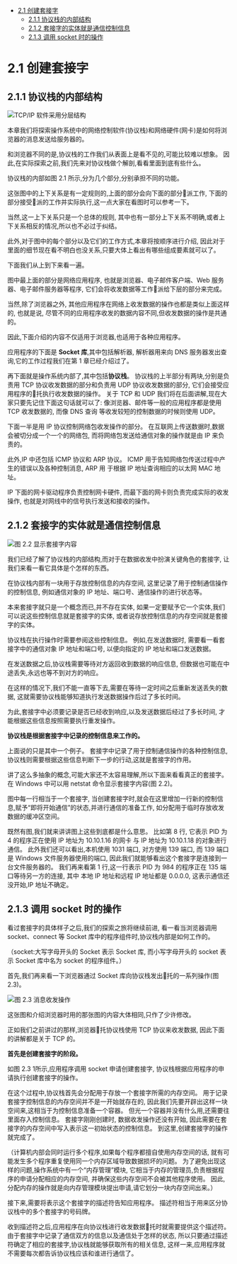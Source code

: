 - [2.1 创建套接字](#21-%E5%88%9B%E5%BB%BA%E5%A5%97%E6%8E%A5%E5%AD%97)
    - [2.1.1 协议栈的内部结构](#211-%E5%8D%8F%E8%AE%AE%E6%A0%88%E7%9A%84%E5%86%85%E9%83%A8%E7%BB%93%E6%9E%84)
    - [2.1.2 套接字的实体就是通信控制信息](#212-%E5%A5%97%E6%8E%A5%E5%AD%97%E7%9A%84%E5%AE%9E%E4%BD%93%E5%B0%B1%E6%98%AF%E9%80%9A%E4%BF%A1%E6%8E%A7%E5%88%B6%E4%BF%A1%E6%81%AF)
    - [2.1.3 调用 socket 时的操作](#213-%E8%B0%83%E7%94%A8-socket-%E6%97%B6%E7%9A%84%E6%93%8D%E4%BD%9C)
    
# 2.1 创建套接字

## 2.1.1 协议栈的内部结构

![TCP/IP 软件采用分层结构](images/2.1.png)

本章我们将探索操作系统中的网络控制软件(协议栈)和网络硬件(网卡)是如何将浏览器的消息发送给服务器的。

和浏览器不同的是,协议栈的工作我们从表面上是看不见的,可能比较难以想象。
因此,在实际探索之前,我们先来对协议栈做个解剖,看看里面到底有些什么。

协议栈的内部如图 2.1 所示,分为几个部分,分别承担不同的功能。

这张图中的上下关系是有一定规则的,上面的部分会向下面的部分􏰀派工作,
下面的部分接受􏰀派的工作并实际执行,这一点大家在看图时可以参考一下。

当然,这一上下关系只是一个总体的规则,
其中也有一部分上下关系不明确,或者上下关系相反的情况,所以也不必过于纠结。

此外,对于图中的每个部分以及它们的工作方式,本章将按顺序进行介绍,
因此对于里面的细节现在看不明白也没关系,只要大体上看出有哪些组成要素就可以了。

下面我们从上到下来看一遍。

图中最上面的部分是网络应用程序,
也就是浏览器、电子邮件客户端、Web 服务器、电子邮件服务器等程序,
它们会将收发数据等工作􏰀派给下层的部分来完成。

当然,除了浏览器之外, 其他应用程序在网络上收发数据的操作也都是类似上面这样的,
也就是说, 尽管不同的应用程序收发的数据内容不同,但收发数据的操作是共通的。

因此,下面介绍的内容不仅适用于浏览器,也适用于各种应用程序。

应用程序的下面是 **Socket 库**,其中包括解析器,
解析器用来向 DNS 服务器发出查询,它的工作过程我们在第 1 章已经介绍过了。

再下面就是操作系统内部了,其中包括**协议栈**。
协议栈的上半部分有两块,分别是负责用 TCP 协议收发数据的部分和负责用 UDP 协议收发数据的部分,
它们会接受应用程序的􏰀托执行收发数据的操作。
关于 TCP 和 UDP 我们将在后面讲解,现在大家只要先记住下面这句话就可以了:
像浏览器、邮件等一般的应用程序都是使用 TCP 收发数据的,
而像 DNS 查询 等收发较短的控制数据的时候则使用 UDP。

下面一半是用 IP 协议控制网络包收发操作的部分。
在互联网上传送数据时,数据会被切分成一个一个的网络包,
而将网络包发送给通信对象的操作就是由 IP 来负责的。

此外,IP 中还包括 ICMP 协议和 ARP 协议。
ICMP 用于告知网络包传送过程中产生的错误以及各种控制消息,
ARP 用 于根据 IP 地址查询相应的以太网 MAC 地址。

IP 下面的网卡驱动程序负责控制网卡硬件,
而最下面的网卡则负责完成实际的收发操作,
也就是对网线中的信号执行发送和接收的操作。

## 2.1.2 套接字的实体就是通信控制信息

![图 2.2 显示套接字内容](images/2.2.png)

我们已经了解了协议栈的内部结构,而对于在数据收发中扮演关键角色的套接字,
让我们来看一看它具体是个怎样的东西。

在协议栈内部有一块用于存放控制信息的内存空间,
这里记录了用于控制通信操作的控制信息,
例如通信对象的 IP 地址、端口号、通信操作的进行状态等。

本来套接字就只是一个概念而已,并不存在实体,
如果一定要赋予它一个实体,我们可以说这些控制信息就是套接字的实体,
或者说存放控制信息的内存空间就是套接字的实体。

协议栈在执行操作时需要参阅这些控制信息。
例如,在发送数据时, 需要看一看套接字中的通信对象 IP 地址和端口号,
以便向指定的 IP 地址和端口发送数据。

在发送数据之后,协议栈需要等待对方返回收到数据的响应信息,
但数据也可能在中途丢失,永远也等不到对方的响应。

在这样的情况下,我们不能一直等下去,需要在等待一定时间之后重新发送丢失的数据,
这就需要协议栈能够知道执行发送数据操作后过了多长时间。

为此,套接字中必须要记录是否已经收到响应,以及发送数据后经过了多长时间,
才能根据这些信息按照需要执行重发操作。

**协议栈是根据套接字中记录的控制信息来工作的。**

上面说的只是其中一个例子。
套接字中记录了用于控制通信操作的各种控制信息,
协议栈则需要根据这些信息判断下一步的行动,这就是套接字的作用。

讲了这么多抽象的概念,可能大家还不太容易理解,所以下面来看看真正的套接字。
在 Windows 中可以用 netstat 命令显示套接字内容(图 2.2)。

图中每一行相当于一个套接字,
当创建套接字时,就会在这里增加一行新的控制信息,赋予“即将开始通信”的状态,并进行通信的准备工作,
如分配用于临时存放收发数据的缓冲区空间。

既然有图,我们就来讲讲图上这些到底都是什么意思。
比如第 8 行, 它表示 PID 为 4 的程序正在使用 IP 地址为 10.10.1.16 的网卡
与 IP 地址为 10.10.1.18 的对象进行通信。
此外我们还可以看出,本机使用 1031 端口, 对方使用 139 端口,
而 139 端口是 Windows 文件服务器使用的端口,
因此我们就能够看出这个套接字是连接到一台文件服务器的。
我们再来看第 1 行,这一行表示 PID 为 984 的程序正在 135 端口等待另一方的连接,
其中 本地 IP 地址和远程 IP 地址都是 0.0.0.0,
这表示通信还没开始,IP 地址不确定。


## 2.1.3 调用 socket 时的操作

看过套接字的具体样子之后,我们的探索之旅将继续前进,
看一看当浏览器调用 socket、connect 等 Socket 库中的程序组件时,协议栈内部是如何工作的。

（socket:大写字母开头的 Socket 表示 Socket 库,
而小写字母开头的 socket 表示 Socket 库中名为 socket 的程序组件。）

首先,我们再来看一下浏览器通过 Socket 库向协议栈发出􏰀托的一系列操作(图 2.3)。

![图 2.3 消息收发操作](images/2.3.png)

这张图和介绍浏览器时用的那张图的内容大体相同,只作了少许修改。

正如我们之前讲过的那样,浏览器􏰀托协议栈使用 TCP 协议来收发数据,
因此下面的讲解都是关于 TCP 的。

**首先是创建套接字的阶段。**

如图 2.3 1所示,应用程序调用 socket 申请创建套接字,
协议栈根据应用程序的申请执行创建套接字的操作。

在这个过程中,协议栈首先会分配用于存放一个套接字所需的内存空间。
用于记录套接字控制信息的内存空间并不是一开始就存在的,
因此我们先要开辟出这样一块空间来,这相当于为控制信息准备一个容器。
但光一个容器并没有什么用,还需要往里面存入控制信息。
套接字刚刚创建时, 数据收发操作还没有开始,
因此需要在套接字的内存空间中写入表示这一初始状态的控制信息。
到这里,创建套接字的操作就完成了。

（计算机内部会同时运行多个程序,如果每个程序都擅自使用内存空间的话,
就有可能发生多个程序重复使用同一个内存区域导致数据损坏的问题。
为了避免出现这样的问题,操作系统中有一个“内存管理”模块,
它相当于内存的管理员,负责根据程序的申请分配相应的内存空间,
并确保这些内存空间不会被其他程序使用。
因此,分配内存的操作就是向内存管理模块提出申请,请它划分一块内存空间出来。）

接下来,需要将表示这个套接字的描述符告知应用程序。
描述符相当于用来区分协议栈中的多个套接字的号码牌。

收到描述符之后,应用程序在向协议栈进行收发数据􏰀托时就需要提供这个描述符。
由于套接字中记录了通信双方的信息以及通信处于怎样的状态,
所以只要通过描述符确定了相应的套接字,协议栈就能够获取所有的相关信息,
这样一来,应用程序就不需要每次都告诉协议栈应该和谁进行通信了。